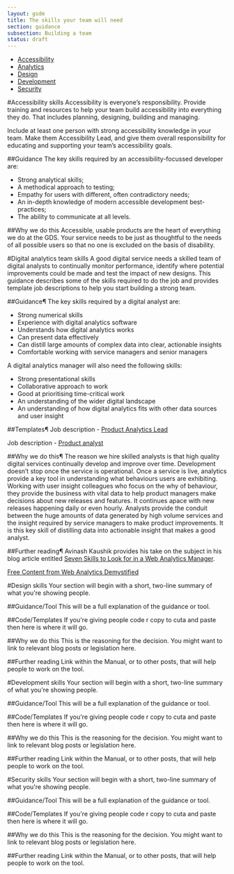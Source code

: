 ```yaml
---
layout: gsdm
title: The skills your team will need
section: guidance
subsection: Building a team
status: draft
---
```


* [Accessibility](#accessibility-skills)
* [Analytics](#digital-analytics-team-skills)
* [Design](#design-skills)
* [Development](#development-skills)
* [Security](#security-skills)


#Accessibility skills
Accessibility is everyone’s responsibility. Provide training and resources to 
help your team build accessibility into everything they do. That includes 
planning, designing, building and managing.

Include at least one person with strong accessibility knowledge in your team. 
Make them Accessibility Lead, and give them overall responsibility for educating and supporting your team’s accessibility goals.

##Guidance
The key skills required by an accessibility-focussed developer are:
* Strong analytical skills;
* A methodical approach to testing;
* Empathy for users with different, often contradictory needs;
* An in-depth knowledge of modern accessible development best-practices;
* The ability to communicate at all levels.

##Why we do this
Accessible, usable products are the heart of everything we do at the GDS. Your service needs to be just as thoughtful to the needs of all possible users so that no one is excluded on the basis of disability.





#Digital analytics team skills
A good digital service needs a skilled team of digital analysts to continually monitor performance, identify where potential improvements could be made and test the impact of new designs. This guidance describes some of the skills required to do the job and provides template job descriptions to help you start building a strong team.

##Guidance¶
The key skills required by a digital analyst are:
* Strong numerical skills
* Experience with digital analytics software
* Understands how digital analytics works
* Can present data effectively
* Can distill large amounts of complex data into clear, actionable insights
* Comfortable working with service managers and senior managers

A digital analytics manager will also need the following skills:
* Strong presentational skills
* Collaborative approach to work
* Good at prioritising time-critical work
* An understanding of the wider digital landscape
* An understanding of how digital analytics fits with other data sources and user insight

##Templates¶
Job description - [Product Analytics Lead](https://docs.google.com/a/digital.cabinet-office.gov.uk/document/d/18Px4dlhSxzTuLTLzKe3_1n-1HCwV3hi9UUc1yVNuIXo/edit)

Job description - [Product analyst](https://docs.google.com/a/digital.cabinet-office.gov.uk/document/d/1NqcKTxqYit9BXPxj_paI4qsV_8TzMyK4bIIYrg4OJGg/edit)

##Why we do this¶
The reason we hire skilled analysts is that high quality digital services continually develop and improve over time. Development doesn’t stop once the service is operational. Once a service is live, analytics provide a key tool in understanding what behaviours users are exhibiting. Working with user insight colleagues who focus on the why of behaviour, they provide the business with vital data to help product managers make decisions about new releases and features. It continues apace with new releases happening daily or even hourly. Analysts provide the conduit between the huge amounts of data generated by high volume services and the insight required by service managers to make product improvements. It is this key skill of distilling data into actionable insight that makes a good analyst.

##Further reading¶
Avinash Kaushik provides his take on the subject in his blog article entitled [Seven Skills to Look for in a Web Analytics Manager](http://www.kaushik.net/avinash/seven-skills-to-look-for-in-a-web-analytics-manager/).

[Free Content from Web Analytics Demystified](http://www.webanalyticsdemystified.com/content/index.asp)





#Design skills
Your section will begin with a short, two-line summary of what you're showing people.

##Guidance/Tool
This will be a full explanation of the guidance or tool.

##Code/Templates
If you're giving people code r copy to cuta and paste then here is where it will go.

##Why we do this
This is the reasoning for the decision. You might want to link to relevant blog posts or legislation here.

##Further reading
Link within the Manual, or to other posts, that will help people to work on the tool.





#Development skills
Your section will begin with a short, two-line summary of what you're showing people.

##Guidance/Tool
This will be a full explanation of the guidance or tool.

##Code/Templates
If you're giving people code r copy to cuta and paste then here is where it will go.

##Why we do this
This is the reasoning for the decision. You might want to link to relevant blog posts or legislation here.

##Further reading
Link within the Manual, or to other posts, that will help people to work on the tool.




#Security skills
Your section will begin with a short, two-line summary of what you're showing people.

##Guidance/Tool
This will be a full explanation of the guidance or tool.

##Code/Templates
If you're giving people code r copy to cuta and paste then here is where it will go.

##Why we do this
This is the reasoning for the decision. You might want to link to relevant blog posts or legislation here.

##Further reading
Link within the Manual, or to other posts, that will help people to work on the tool.